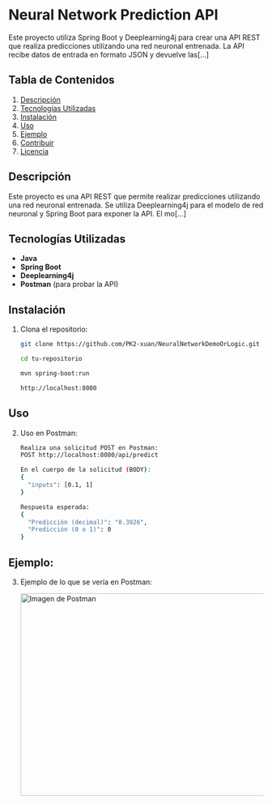 # Neural Network Prediction API

Este proyecto utiliza Spring Boot y Deeplearning4j para crear una API REST que realiza predicciones utilizando una red neuronal entrenada. La API recibe datos de entrada en formato JSON y devuelve las[...]

## Tabla de Contenidos
1. [Descripción](#descripción)
2. [Tecnologías Utilizadas](#tecnologías-utilizadas)
3. [Instalación](#instalación)
4. [Uso](#uso)
5. [Ejemplo](#ejemplo)
6. [Contribuir](#contribuir)
7. [Licencia](#licencia)

## Descripción

Este proyecto es una API REST que permite realizar predicciones utilizando una red neuronal entrenada. Se utiliza Deeplearning4j para el modelo de red neuronal y Spring Boot para exponer la API. El mo[...]

## Tecnologías Utilizadas

- **Java**
- **Spring Boot**
- **Deeplearning4j**
- **Postman** (para probar la API)

## Instalación

1. Clona el repositorio:

   ```bash
   git clone https://github.com/PK2-xuan/NeuralNetworkDemoOrLogic.git

   cd tu-repositorio
   
   mvn spring-boot:run

   http://localhost:8080

## Uso
2. Uso en Postman:

   ```bash
   Realiza una solicitud POST en Postman:
   POST http://localhost:8080/api/predict
   
   En el cuerpo de la solicitud (BODY): 
   {
     "inputs": [0.1, 1]
   }

   Respuesta esperada:
   {
     "Predicción (decimal)": "0.3926",
     "Predicción (0 o 1)": 0
   }

## Ejemplo:

3. Ejemplo de lo que se vería en Postman:
   
   <img src="https://github.com/PK2-xuan/NeuralNetworkDemoOrLogic/blob/master/image.png" alt="Imagen de Postman" height="400" width="800">


